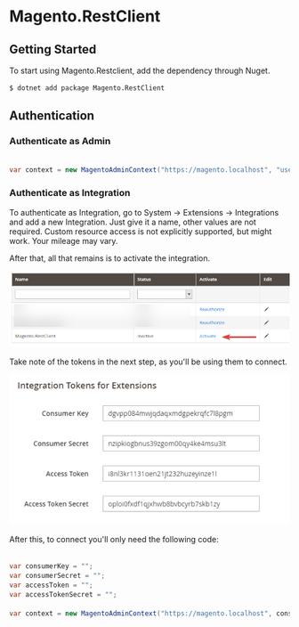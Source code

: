 # Magento.RestClient



## Getting Started

To start using Magento.Restclient, add the dependency through Nuget. 

```sh
$ dotnet add package Magento.RestClient
```






## Authentication

### Authenticate as Admin

```csharp

var context = new MagentoAdminContext("https://magento.localhost", "username", "password");

```


### Authenticate as Integration

To authenticate as Integration, go to System -> Extensions -> Integrations and add a new Integration. Just give it a name, other values are not required. Custom resource access is not explicitly supported, but might work. Your mileage may vary.

After that, all that remains is to activate the integration.

![magento_integration_activate](img/integration_activate.png)

Take note of the tokens in the next step, as you'll be using them to connect.

![magento_integration_activate](img/integration_tokens.png)

After this, to connect you'll only need the following code:
```csharp

var consumerKey = "";
var consumerSecret = "";
var accessToken = "";
var accessTokenSecret = "";

var context = new MagentoAdminContext("https://magento.localhost", consumerKey, consumerSecret, accessToken, accessTokenSecret);

```




